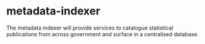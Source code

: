 # metadata-indexer
The metadata indexer will provide services to catalogue statistical publications from across government and surface in a centralised database.
